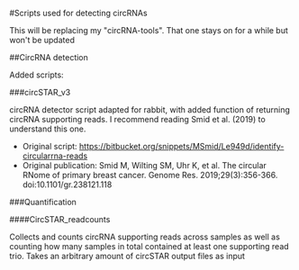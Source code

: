 #Scripts used for detecting circRNAs

This will be replacing my "circRNA-tools". That one stays on for a while but won't be updated


##CircRNA detection

Added scripts:

###circSTAR_v3

circRNA detector script adapted for rabbit, with added function of returning circRNA supporting reads. I recommend reading Smid et al. (2019) to understand this one.

+ Original script: https://bitbucket.org/snippets/MSmid/Le949d/identify-circularrna-reads
+ Original publication: Smid M, Wilting SM, Uhr K, et al. The circular RNome of primary breast cancer. Genome Res. 2019;29(3):356-366. doi:10.1101/gr.238121.118


###Quantification

####CircSTAR_readcounts

Collects and counts circRNA supporting reads across samples as well as counting how many samples in total contained at least one supporting read trio.
Takes an arbitrary amount of circSTAR output files as input
